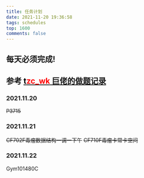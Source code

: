 ```yaml
---
title: 任务计划
date: 2021-11-20 19:36:58
tags: schedules
top: 1600
comments: false
---
```


## 每天必须完成!

## 参考 [<font color=black>t</font><font color=red>zc_wk</font> 巨佬的做题记录](https://www.cnblogs.com/ET2006/p/rwjh.html)

### 2021.11.20
~~P3715~~
### 2021.11.21
~~CF702F毒瘤数据结构一调一下午~~ ~~CF710F毒瘤卡常卡空间~~
### 2021.11.22
Gym101480C